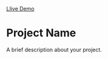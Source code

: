 [LIive Demo](https://madikirkman.com/project-two/)

# Project Name

A brief description about your project.
